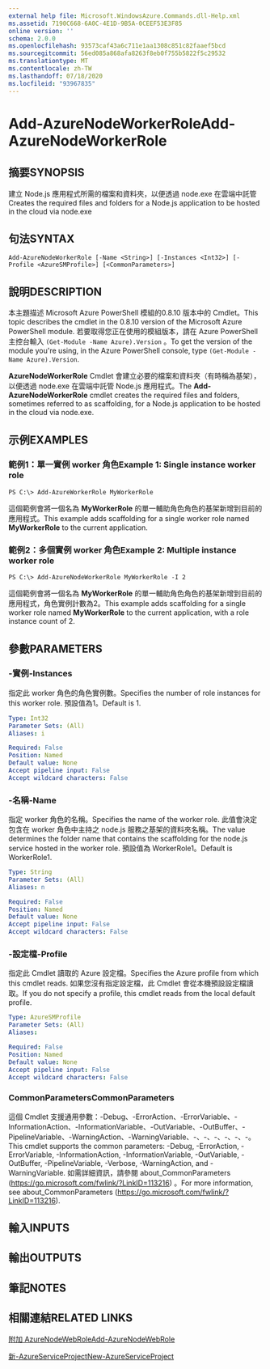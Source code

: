 ```yaml
---
external help file: Microsoft.WindowsAzure.Commands.dll-Help.xml
ms.assetid: 7190C668-6A0C-4E1D-9B5A-0CEEF53E3F85
online version: ''
schema: 2.0.0
ms.openlocfilehash: 93573caf43a6c711e1aa1308c851c82faaef5bcd
ms.sourcegitcommit: 56ed085a868afa8263f8eb0f755b5822f5c29532
ms.translationtype: MT
ms.contentlocale: zh-TW
ms.lasthandoff: 07/18/2020
ms.locfileid: "93967835"
---
```

# <span data-ttu-id="ff87d-101">Add-AzureNodeWorkerRole</span><span class="sxs-lookup"><span data-stu-id="ff87d-101">Add-AzureNodeWorkerRole</span></span>

## <span data-ttu-id="ff87d-102">摘要</span><span class="sxs-lookup"><span data-stu-id="ff87d-102">SYNOPSIS</span></span>
<span data-ttu-id="ff87d-103">建立 Node.js 應用程式所需的檔案和資料夾，以便透過 node.exe 在雲端中託管</span><span class="sxs-lookup"><span data-stu-id="ff87d-103">Creates the required files and folders for a Node.js application to be hosted in the cloud via node.exe</span></span>

## <span data-ttu-id="ff87d-104">句法</span><span class="sxs-lookup"><span data-stu-id="ff87d-104">SYNTAX</span></span>

```
Add-AzureNodeWorkerRole [-Name <String>] [-Instances <Int32>] [-Profile <AzureSMProfile>] [<CommonParameters>]
```

## <span data-ttu-id="ff87d-105">說明</span><span class="sxs-lookup"><span data-stu-id="ff87d-105">DESCRIPTION</span></span>
<span data-ttu-id="ff87d-106">本主題描述 Microsoft Azure PowerShell 模組的0.8.10 版本中的 Cmdlet。</span><span class="sxs-lookup"><span data-stu-id="ff87d-106">This topic describes the cmdlet in the 0.8.10 version of the Microsoft Azure PowerShell module.</span></span>
<span data-ttu-id="ff87d-107">若要取得您正在使用的模組版本，請在 Azure PowerShell 主控台輸入 `(Get-Module -Name Azure).Version` 。</span><span class="sxs-lookup"><span data-stu-id="ff87d-107">To get the version of the module you're using, in the Azure PowerShell console, type `(Get-Module -Name Azure).Version`.</span></span>

<span data-ttu-id="ff87d-108">**AzureNodeWorkerRole** Cmdlet 會建立必要的檔案和資料夾（有時稱為基架），以便透過 node.exe 在雲端中託管 Node.js 應用程式。</span><span class="sxs-lookup"><span data-stu-id="ff87d-108">The **Add-AzureNodeWorkerRole** cmdlet creates the required files and folders, sometimes referred to as scaffolding, for a Node.js application to be hosted in the cloud via node.exe.</span></span>

## <span data-ttu-id="ff87d-109">示例</span><span class="sxs-lookup"><span data-stu-id="ff87d-109">EXAMPLES</span></span>

### <span data-ttu-id="ff87d-110">範例1：單一實例 worker 角色</span><span class="sxs-lookup"><span data-stu-id="ff87d-110">Example 1: Single instance worker role</span></span>
```
PS C:\> Add-AzureWorkerRole MyWorkerRole
```

<span data-ttu-id="ff87d-111">這個範例會將一個名為 **MyWorkerRole** 的單一輔助角色角色的基架新增到目前的應用程式。</span><span class="sxs-lookup"><span data-stu-id="ff87d-111">This example adds scaffolding for a single worker role named **MyWorkerRole** to the current application.</span></span>

### <span data-ttu-id="ff87d-112">範例2：多個實例 worker 角色</span><span class="sxs-lookup"><span data-stu-id="ff87d-112">Example 2: Multiple instance worker role</span></span>
```
PS C:\> Add-AzureNodeWorkerRole MyWorkerRole -I 2
```

<span data-ttu-id="ff87d-113">這個範例會將一個名為 **MyWorkerRole** 的單一輔助角色角色的基架新增到目前的應用程式，角色實例計數為2。</span><span class="sxs-lookup"><span data-stu-id="ff87d-113">This example adds scaffolding for a single worker role named **MyWorkerRole** to the current application, with a role instance count of 2.</span></span>

## <span data-ttu-id="ff87d-114">參數</span><span class="sxs-lookup"><span data-stu-id="ff87d-114">PARAMETERS</span></span>

### <span data-ttu-id="ff87d-115">-實例</span><span class="sxs-lookup"><span data-stu-id="ff87d-115">-Instances</span></span>
<span data-ttu-id="ff87d-116">指定此 worker 角色的角色實例數。</span><span class="sxs-lookup"><span data-stu-id="ff87d-116">Specifies the number of role instances for this worker role.</span></span>
<span data-ttu-id="ff87d-117">預設值為1。</span><span class="sxs-lookup"><span data-stu-id="ff87d-117">Default is 1.</span></span>

```yaml
Type: Int32
Parameter Sets: (All)
Aliases: i

Required: False
Position: Named
Default value: None
Accept pipeline input: False
Accept wildcard characters: False
```

### <span data-ttu-id="ff87d-118">-名稱</span><span class="sxs-lookup"><span data-stu-id="ff87d-118">-Name</span></span>
<span data-ttu-id="ff87d-119">指定 worker 角色的名稱。</span><span class="sxs-lookup"><span data-stu-id="ff87d-119">Specifies the name of the worker role.</span></span>
<span data-ttu-id="ff87d-120">此值會決定包含在 worker 角色中主持之 node.js 服務之基架的資料夾名稱。</span><span class="sxs-lookup"><span data-stu-id="ff87d-120">The value determines the folder name that contains the scaffolding for the node.js service hosted in the worker role.</span></span>
<span data-ttu-id="ff87d-121">預設值為 WorkerRole1。</span><span class="sxs-lookup"><span data-stu-id="ff87d-121">Default is WorkerRole1.</span></span>

```yaml
Type: String
Parameter Sets: (All)
Aliases: n

Required: False
Position: Named
Default value: None
Accept pipeline input: False
Accept wildcard characters: False
```

### <span data-ttu-id="ff87d-122">-設定檔</span><span class="sxs-lookup"><span data-stu-id="ff87d-122">-Profile</span></span>
<span data-ttu-id="ff87d-123">指定此 Cmdlet 讀取的 Azure 設定檔。</span><span class="sxs-lookup"><span data-stu-id="ff87d-123">Specifies the Azure profile from which this cmdlet reads.</span></span>
<span data-ttu-id="ff87d-124">如果您沒有指定設定檔，此 Cmdlet 會從本機預設設定檔讀取。</span><span class="sxs-lookup"><span data-stu-id="ff87d-124">If you do not specify a profile, this cmdlet reads from the local default profile.</span></span>

```yaml
Type: AzureSMProfile
Parameter Sets: (All)
Aliases: 

Required: False
Position: Named
Default value: None
Accept pipeline input: False
Accept wildcard characters: False
```

### <span data-ttu-id="ff87d-125">CommonParameters</span><span class="sxs-lookup"><span data-stu-id="ff87d-125">CommonParameters</span></span>
<span data-ttu-id="ff87d-126">這個 Cmdlet 支援通用參數：-Debug、-ErrorAction、-ErrorVariable、-InformationAction、-InformationVariable、-OutVariable、-OutBuffer、-PipelineVariable、-WarningAction、-WarningVariable、-、-、-、-、-、-。</span><span class="sxs-lookup"><span data-stu-id="ff87d-126">This cmdlet supports the common parameters: -Debug, -ErrorAction, -ErrorVariable, -InformationAction, -InformationVariable, -OutVariable, -OutBuffer, -PipelineVariable, -Verbose, -WarningAction, and -WarningVariable.</span></span> <span data-ttu-id="ff87d-127">如需詳細資訊，請參閱 about_CommonParameters (https://go.microsoft.com/fwlink/?LinkID=113216) 。</span><span class="sxs-lookup"><span data-stu-id="ff87d-127">For more information, see about_CommonParameters (https://go.microsoft.com/fwlink/?LinkID=113216).</span></span>

## <span data-ttu-id="ff87d-128">輸入</span><span class="sxs-lookup"><span data-stu-id="ff87d-128">INPUTS</span></span>

## <span data-ttu-id="ff87d-129">輸出</span><span class="sxs-lookup"><span data-stu-id="ff87d-129">OUTPUTS</span></span>

## <span data-ttu-id="ff87d-130">筆記</span><span class="sxs-lookup"><span data-stu-id="ff87d-130">NOTES</span></span>

## <span data-ttu-id="ff87d-131">相關連結</span><span class="sxs-lookup"><span data-stu-id="ff87d-131">RELATED LINKS</span></span>

[<span data-ttu-id="ff87d-132">附加 AzureNodeWebRole</span><span class="sxs-lookup"><span data-stu-id="ff87d-132">Add-AzureNodeWebRole</span></span>](./Add-AzureNodeWebRole.md)

[<span data-ttu-id="ff87d-133">新-AzureServiceProject</span><span class="sxs-lookup"><span data-stu-id="ff87d-133">New-AzureServiceProject</span></span>](./New-AzureServiceProject.md)


